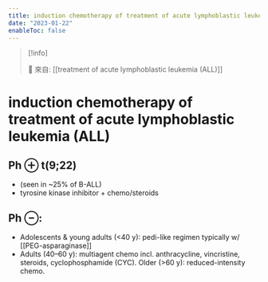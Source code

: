 ```yaml
---
title: induction chemotherapy of treatment of acute lymphoblastic leukemia (ALL)
date: "2023-01-22"
enableToc: false
---
```


> [!info]
>
> 🌱 來自: [[treatment of acute lymphoblastic leukemia (ALL)]]

# induction chemotherapy of treatment of acute lymphoblastic leukemia (ALL)

## Ph ⊕ t(9;22) 
* (seen in ~25% of B-ALL)
* tyrosine kinase inhibitor + chemo/steroids

## Ph ⊖: 
* Adolescents & young adults (<40 y): 
	pedi-like regimen typically w/ [[PEG-asparaginase]]
* Adults (40–60 y): 
	multiagent chemo incl. anthracycline, vincristine, steroids, cyclophosphamide (CYC). Older (>60 y): reduced-intensity chemo.

